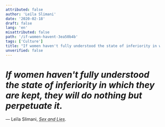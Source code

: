 ```yaml
---
attributed: false
author: 'Leïla Slimani'
date: '2020-02-18'
draft: false
lang: 'en'
misattributed: false
path: '/if-women-havent-3ea50b4b'
tags: ['Culture']
title: "If women haven't fully understood the state of inferiority in which they are kept, they will do nothing but perpetuate it."
unverified: false
---
```


# *If women haven't fully understood the state of inferiority in which they are kept, they will do nothing but perpetuate it.*
&mdash; Leïla Slimani, <cite><abbr title="ISBN-13: 9780571355051">Sex and Lies</abbr></cite>.
